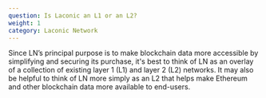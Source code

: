 ```yaml
---
question: Is Laconic an L1 or an L2?
weight: 1
category: Laconic Network
---
```


Since LN’s principal purpose is to make blockchain data more accessible by simplifying and securing its purchase, it's best to think of LN as an overlay of a collection of existing layer 1 (L1) and layer 2 (L2) networks. It may also be helpful to think of LN more simply as an L2 that helps make Ethereum and other blockchain data more available to end-users. 

